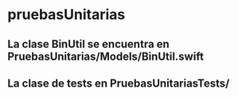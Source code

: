# pruebasUnitarias
## La clase BinUtil  se encuentra en PruebasUnitarias/Models/BinUtil.swift
## La clase de tests en PruebasUnitariasTests/
